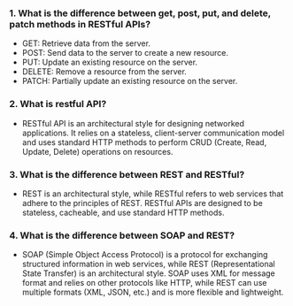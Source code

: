 ### 1. What is the difference between get, post, put, and delete, patch methods in RESTful APIs?

- GET: Retrieve data from the server.
- POST: Send data to the server to create a new resource.
- PUT: Update an existing resource on the server.
- DELETE: Remove a resource from the server.
- PATCH: Partially update an existing resource on the server.

### 2. What is restful API?

- RESTful API is an architectural style for designing networked applications. It relies on a stateless, client-server communication model and uses standard HTTP methods to perform CRUD (Create, Read, Update, Delete) operations on resources.

### 3. What is the difference between REST and RESTful?

- REST is an architectural style, while RESTful refers to web services that adhere to the principles of REST. RESTful APIs are designed to be stateless, cacheable, and use standard HTTP methods.

### 4. What is the difference between SOAP and REST?

- SOAP (Simple Object Access Protocol) is a protocol for exchanging structured information in web services, while REST (Representational State Transfer) is an architectural style. SOAP uses XML for message format and relies on other protocols like HTTP, while REST can use multiple formats (XML, JSON, etc.) and is more flexible and lightweight.
